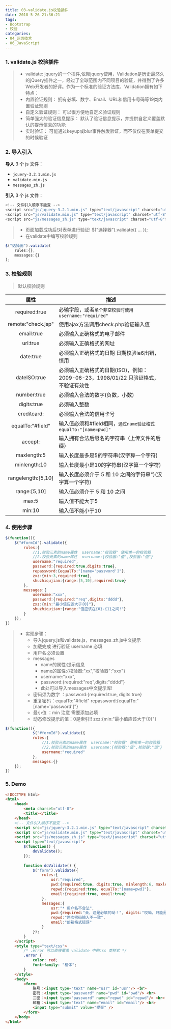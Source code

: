 ```yaml
---
title: 03-validate.js校验插件
date: 2018-5-26 21:36:21
tags:
- Bootstrap
- 校验
categories: 
- 04_网页技术
- 06_JavaScript
---
```


### 1. validate.js 校验插件

> -  validate: jquery的一个插件,依赖jquery使用，Validation是历史最悠久的jQuery插件之一，经过了全球范围内不同项目的验证，并得到了许多Web开发者的好评。作为一个标准的验证方法库，Validation拥有如下特点：
>   -  内置验证规则： 拥有必填、数字、Email、URL和信用卡号码等19类内置验证规则
>   - 自定义验证规则： 可以很方便地自定义验证规则
>   - 简单强大的验证信息提示： 默认了验证信息提示，并提供自定义覆盖默认的提示信息的功能
>   - 实时验证： 可能通过keyup或blur事件触发验证，而不仅仅在表单提交的时候验证

### 2. 导入引入

**导入** 3 个 js 文件：

* `jquery-3.2.1.min.js`
* `validate.min.js`
* `messages_zh.js`

**引入** 3 个 js 文件：

```js
<!-- 文件引入顺序不能变 -->
<script src="js/jquery-3.2.1.min.js" type="text/javascript" charset="utf-8"></script>
<script src="js/validate.min.js" type="text/javascript" charset="utf-8"></script>
<script src="js/messages_zh.js" type="text/javascript" charset="utf-8"></script>
```

> -  页面加载成功后!对表单进行验证!  $("选择器").validate({ ... });
> -  在validate中编写校验规则

```javascript
$("选择器").validate(
	rules:{},
	messages:{}
);
```

### 3. 校验规则

> 默认校验规则

| 属性               | 描述                                                         |
| :------------------: | ------------------------------------------------------------ |
| required:true      | 必输字段，或者`单个非空校验时使用 username:"required"`       |
| remote:"check.jsp" | 使用ajax方法调用check.php验证输入值                          |
| email:true         | 必须输入正确格式的电子邮件                                   |
| url:true           | 必须输入正确格式的网址                                       |
| date:true          | 必须输入正确格式的日期 日期校验ie6出错，慎用                 |
| dateISO:true       | 必须输入正确格式的日期(ISO)，例如：2009-06-23，1998/01/22 只验证格式，不验证有效性 |
| number:true        | 必须输入合法的数字(负数，小数)                               |
| digits:true        | 必须输入整数                                                 |
| creditcard:        | 必须输入合法的信用卡号                                       |
| equalTo:"#field"   | 输入值必须和#field相同，`通过name验证格式 equalTo:"[name=pwd]"` |
| accept:            | 输入拥有合法后缀名的字符串（上传文件的后缀）                 |
| maxlength:5        | 输入长度最多是5的字符串(汉字算一个字符)                      |
| minlength:10       | 输入长度最小是10的字符串(汉字算一个字符)                     |
| rangelength:[5,10] | 输入长度必须介于 5 和 10 之间的字符串")(汉字算一个字符)      |
| range:[5,10]       | 输入值必须介于 5 和 10 之间                                  |
| max:5              | 输入值不能大于5                                              |
| min:10             | 输入值不能小于10                                             |

###  4. 使用步骤

```javascript
$(function(){
    $("#formId").validate({
        rules:{
            //1.校验元素的name属性  username:"校验器" 使用单一的校验器
            //2.校验元素的name属性  username:{校验器:"值",校验器:"值"}
            username:"required",
            password:{required:true,digits:true},
            repassword:{equalTo:"[name='password']"},
            zxz:{min:3,required:true},
            shuzhiqujian:{range:[5,10],required:true}
        },
        messages:{
            username:"xxx",
            password:{required:"req",digits:"dddd"},
            zxz:{min:"最小值应该大于{0}"},
            shuzhiqujian:{range:"值应该在{0}-{1}之间!"}
        }
    });
})
```

> - 实现步骤：
>   - 导入jquery.js和validate.js，messages_zh.js中文提示
>   - 加载完成 进行验证 username 必填
>   - 用户名必须设置
>   - messages
>     - name的属性:提示信息
>     - name的属性:{校验器:"xx","校验器":"xxx"}
>     - username:"xxx",
>     - password:{required:"req",digits:"dddd"}
>     - 此处可以导入messages中文提示库!	
>   - 密码须为数字 ：password:{required:true, digits:true}
>   - 重复密码：equalTo:"#field"  repassword:{equalTo:"[name='password']"}	
>   - 最小值	：min 注意 需要添加必填
>   - 动态修改提示的值：0是索引!!    zxz:{min:"最小值应该大于{0}"}

```javascript
$(function(){
			$("#formId").validate({
			rules:{
				//1.校验元素的name属性  username:"校验器" 使用单一的校验器
				//2.校验元素的name属性  username:{校验器:"值",校验器:"值"}
				username:"required"
			},
			messages:{}
	});	
})   	 
```

### 5. Demo

```html
<!DOCTYPE html>
<html>
	<head>
		<meta charset="utf-8">
		<title></title>
	</head>
	<!-- 文件引入顺序不能变 -->
	<script src="js/jquery-3.2.1.min.js" type="text/javascript" charset="utf-8"></script>
	<script src="js/validate.min.js" type="text/javascript" charset="utf-8"></script>
	<script src="js/messages_zh.js" type="text/javascript" charset="utf-8"></script>
	<script type="text/javascript">
		$(function() {
			doValidate();
		});
		
		function doValidate() {
			$("form").validate({
				rules:{
					usr:"required",
					pwd:{required:true, digits:true, minlength:6, maxlength:10},
					repwd:{required:true, equalTo:"[name=pwd]"},
					email:{required:true, email:true}
				},
				messages:{
					usr:"* 用户名不合法",
					pwd:{required:"亲，这是必填的呦！", digits:"哎呦，只能是数字不懂吗？！"},
					repwd:"两次密码输入不一致",
					email:"邮箱格式错误"
				}
			});
		}
	</script>
	<style type="text/css">
		/* .error 可以直接覆盖 validate 中的css 类样式 */
		.error {
			color: red;
			font-family: "楷体";
		}
	</style>
	<body>
		<form>
			账号：<input type="text" name="usr" id="usr"/> <br>
			密码：<input type="password" name="pwd" id="pwd"/> <br>
			二密：<input type="password" name="repwd" id="repwd"/> <br>
			邮箱：<input type="text" name="email" id="email"/> <br>
			<input type="submit" value="提交" />
		</form>
	</body>
</html>
```
